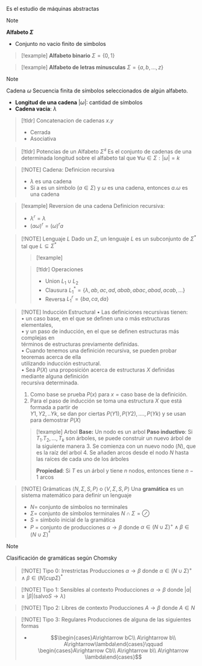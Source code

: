 Es el estudio de máquinas abstractas

>[!NOTE] 
> **Alfabeto $\Sigma$**
> - Conjunto no vacio finito de simbolos
> 
> > [!example] 
> > **Alfabeto binario** $\Sigma=\{0,1\}$
> 
> > [!example] 
> > **Alfabeto de letras minusculas** $\Sigma=\{a,b,...,z\}$
> 
> > [!NOTE] 
> > Cadena $\omega$
> > Secuencia finita de símbolos seleccionados de algún alfabeto.
> > - **Longitud de una cadena** $|\omega|$: cantidad de símbolos
> > - **Cadena vacia**: $\lambda$
> > 
> > > [!tldr] Concatenacion de cadenas $x.y$
> > > - Cerrada
> > >- Asociativa
> 
> > [!tldr] Potencias de un Alfabeto $\Sigma^𝑘$
> > Es el conjunto de cadenas de una determinada longitud sobre el alfabeto tal que $\forall\omega\in\Sigma: |\omega|=k$
> 

> [!NOTE] Cadena: Definicion recursiva 
>- $\lambda$ es una cadena
>- Si a es un simbolo $(a\in\Sigma)$ y $\omega$ es una cadena, entonces $a.\omega$ es una cadena

> [!example] Reversion de una cadena
> Definicion recursiva:
> - $\lambda^r = \lambda$
> - $(a\omega)^r=(\omega)^ra$

> [!NOTE] Lenguaje $L$
> Dado un $\Sigma$, un lenguaje $L$ es un subconjunto de $\Sigma^*$ tal que $L\subseteq\Sigma^*$
> >[!example] 
> >
> 
> > [!tldr] Operaciones
> > - Union $L_1\cup L_2$
 >> - Clausura $L_1^* = \{\lambda,ab,ac,ad,abab,abac,abad,acab,...\}$
> > - Reversa $L_1^r = \{ba,ca,da\}$

> [!NOTE] Inducción Estructural
> • Las definiciones recursivas tienen:  
> • un caso base, en el que se definen una o más estructuras elementales,  
> • y un paso de inducción, en el que se definen estructuras más complejas en  
términos de estructuras previamente definidas.  
> • Cuando tenemos una definición recursiva, se pueden probar teoremas acerca de ella  
utilizando inducción estructural.  
> • Sea $P(X)$ una proposición acerca de estructuras $X$ definidas mediante alguna definición  
recursiva determinada.  
> 1. Como base se prueba $P(x)$ para $x = \text{caso base de la definición}$.  
> 2. Para el paso de inducción se toma una estructura $X$ que está formada a partir de  
$Y1,Y2,..Yk$, se dan por ciertas $P(Y1), P(Y2), …., P(Yk)$ y se usan para demostrar $P(X)$
>
> >[!example] Arbol
> >**Base:** Un nodo es un arbol
> >**Paso inductivo**: Si $T_1. T_2, ..., T_k$ son árboles, se puede construir un nuevo árbol de la siguiente manera
> >3. Se comienza con un nuevo nodo $(N)$, que es la raíz del arbol
> >4. Se añaden arcos desde el nodo $N$ hasta las raíces de cada uno de los árboles
> >
> >**Propiedad**: Si $T$ es un árbol y tiene $n$ nodos, entonces tiene $n-1$ arcos

> [!NOTE] Grámaticas $\langle N,\Sigma,S,P\rangle$ o $\langle V,\Sigma,S,P\rangle$
> Una **gramática** es un sistema matemático para definir un lenguaje
> - $N$= conjunto de símbolos no terminales
> - $\Sigma$= conjunto de símbolos terminales $N\cap\Sigma=\oslash$
> - $S$ = símbolo inicial de la gramática
> - $P$ = conjunto de producciones $\alpha\rightarrow\beta$ donde $\alpha\in (N\cup\Sigma)^+\wedge\beta\in (N\cup\Sigma)^*$ 
> 

> [!NOTE] 
> Clasificación de gramáticas según Chomsky
> > [!NOTE] Tipo 0: Irrestrictas
> > Producciones $\alpha\rightarrow\beta$ donde $\alpha\in(N\cup\Sigma)^+\wedge\beta\in(N]cup\Sigma)^*$
> 
> > [!NOTE] Tipo 1: Sensibles al contexto
> > Producciones $\alpha\rightarrow\beta$ donde $|a|\ge|\beta| (\text{salvo} S\rightarrow\lambda)$
> 
> > [!NOTE] TIpo 2: Libres de contexto
> > Producciones $A\rightarrow\beta$ donde $A\in N$
> 
> > [!NOTE] Tipo 3: Regulares
> > Producciones de alguna de las siguientes formas
> > - $$\begin{cases}A\rightarrow bC\\ A\rightarrow b\\ A\rightarrow\lambda\end{cases}\qquad \begin{cases}A\rightarrow Cb\\ A\rightarrow b\\ A\rightarrow \lambda\end{cases}$$

